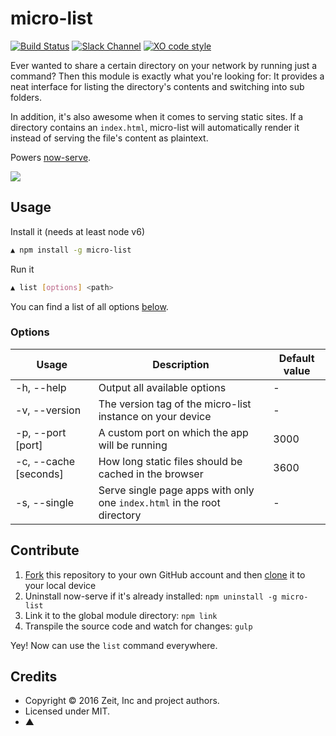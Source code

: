 # micro-list

[![Build Status](https://travis-ci.org/zeit/micro-list.svg?branch=master)](https://travis-ci.org/zeit/micro-list)
[![Slack Channel](https://zeit-slackin.now.sh/badge.svg)](https://zeit.chat/)
[![XO code style](https://img.shields.io/badge/code_style-XO-5ed9c7.svg)](https://github.com/sindresorhus/xo)

Ever wanted to share a certain directory on your network by running just a command? Then this module is exactly what you're looking for: It provides a neat interface for listing the directory's contents and switching into sub folders.

In addition, it's also awesome when it comes to serving static sites. If a directory contains an `index.html`, micro-list will automatically render it instead of serving the file's content as plaintext.

Powers [now-serve](https://github.com/zeit/now-serve).

<img src="http://i.imgur.com/gYrAYyU.png">

## Usage

Install it (needs at least node v6)

```bash
▲ npm install -g micro-list
```

Run it

```bash
▲ list [options] <path>
```

You can find a list of all options [below](#options).

### Options

| Usage                  | Description | Default value |
| ---------------------- | ----------- | ------------------ |
| -h, --help             | Output all available options | - |
| -v, --version          | The version tag of the micro-list instance on your device | - |
| -p, --port [port]      | A custom port on which the app will be running | 3000 |
| -c, --cache [seconds]  | How long static files should be cached in the browser | 3600 |
| -s, --single           | Serve single page apps with only one `index.html` in the root directory | - |

## Contribute

1. [Fork](https://help.github.com/articles/fork-a-repo/) this repository to your own GitHub account and then [clone](https://help.github.com/articles/cloning-a-repository/) it to your local device
2. Uninstall now-serve if it's already installed: `npm uninstall -g micro-list`
3. Link it to the global module directory: `npm link`
4. Transpile the source code and watch for changes: `gulp`

Yey! Now can use the `list` command everywhere.

## Credits

- Copyright © 2016 Zeit, Inc and project authors.
- Licensed under MIT.
- ▲
